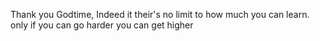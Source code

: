 Thank you Godtime, 
Indeed it their's no limit to how much you can learn. only if you can go harder you can get higher

